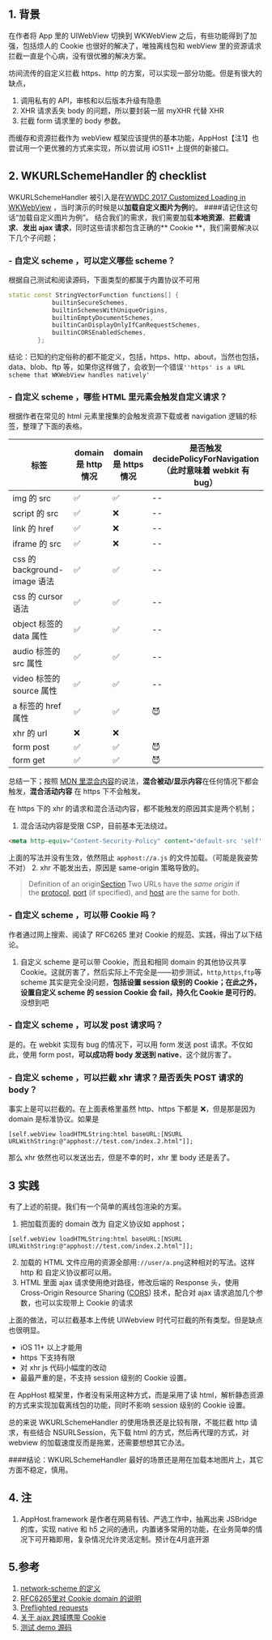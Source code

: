 ## 1. 背景
在作者将 App 里的 UIWebView 切换到 WKWebView 之后，有些功能得到了加强，包括烦人的 Cookie 也很好的解决了，唯独离线包和 webView 里的资源请求拦截一直是个心病，没有很优雅的解决方案。

坊间流传的自定义拦截 https、http 的方案，可以实现一部分功能。但是有很大的缺点，
1. 调用私有的 API，审核和以后版本升级有隐患
2. XHR 请求丢失 body 的问题，所以要封装一层 myXHR 代替 XHR
3. 拦截 form 请求里的 body 参数。

而缓存和资源拦截作为 webView 框架应该提供的基本功能，AppHost【注1】也尝试用一个更优雅的方式来实现，所以尝试用 iOS11+ 上提供的新接口。
## 2. WKURLSchemeHandler 的 checklist
 WKURLSchemeHandler 被引入是在[WWDC 2017 Customized Loading in WKWebView](https://developer.apple.com/videos/play/wwdc2017/220/) ，当时演示的时候是以**加载自定义图片为例**的。
####请记住这句话“加载自定义图片为例”。
结合我们的需求，我们需要加载**本地资源**、**拦截请求**、**发出 ajax 请求**，同时这些请求都包含正确的** Cookie **，我们需要解决以下几个子问题；
### - 自定义 scheme ，可以定义哪些 scheme？
根据自己测试和阅读源码，下面类型的都属于内置协议不可用
```c++
static const StringVectorFunction functions[] {
            builtinSecureSchemes,
            builtinSchemesWithUniqueOrigins,
            builtinEmptyDocumentSchemes,
            builtinCanDisplayOnlyIfCanRequestSchemes,
            builtinCORSEnabledSchemes,
        };
```
结论：已知的约定俗称的都不能定义，包括，https、http、about，当然也包括，data、blob、ftp 等，如果你这样做了，会收到一个错误`''https' is a URL scheme that WKWebView handles natively'`
### -  自定义 scheme ，哪些 HTML 里元素会触发自定义请求？
根据作者在常见的 html 元素里搜集的会触发资源下载或者 navigation 逻辑的标签，整理了下面的表格。

 标签 |  domain 是 http 情况 |  domain 是 https 情况 | 是否触发 decidePolicyForNavigation<br/>（此时意味着 webkit 有 bug）
-----|----|---|--
img 的 src | ✅|✅|--
script 的 src | ✅|❌|--
link 的 href | ✅|❌|--
iframe 的 src | ✅|❌|--
css 的 background-image 语法| ✅|✅|--
css 的 cursor 语法 | ✅|✅|--
object 标签的 data 属性| ✅|✅|--
audio 标签的 src 属性| ✅|✅|--
video 标签的 source 属性| ✅|✅|--
a 标签的 href 属性| ✅|✅| 😈
xhr 的 url |❌ |❌
form post | ✅|✅| 😈
form get | ✅|✅| 😈

总结一下；按照 [MDN 里混合内容](https://developer.mozilla.org/zh-CN/docs/Security/MixedContent)的说法，**混合被动/显示内容**在任何情况下都会触发，**混合活动内容** 在 https 下不会触发。

在 https 下的 xhr 的请求和混合活动内容，都不能触发的原因其实是两个机制；
1. 混合活动内容是受限 CSP，目前基本无法绕过。
```html
<meta http-equiv="Content-Security-Policy" content="default-src 'self'; img-src https://*; script-src 'self' apphost: ;">
```
上面的写法并没有生效，依然阻止 `apphost://a.js` 的文件加载。（可能是我姿势不对）
2. xhr 不能发出去，原因是 same-origin 策略导致的。
> Definition of an origin[Section](https://developer.mozilla.org/en-US/docs/Web/Security/Same-origin_policy#Definition_of_an_origin)
>Two URLs have the *same origin* if the [protocol](https://developer.mozilla.org/en-US/docs/Glossary/protocol "protocol: A protocol is a system of rules that define how data is exchanged within or between computers. Communications between devices require that the devices agree on the format of the data that is being exchanged. The set of rules that defines a format is called a protocol."), [port](https://developer.mozilla.org/en-US/docs/Glossary/port "port: For a computer connected to a network with an IP address, a port is a communication endpoint. Ports are designated by numbers, and below 1024 each port is associated by default with a specific protocol.") (if specified), and [host](https://developer.mozilla.org/en-US/docs/Glossary/host "host: A host is a device connected to the Internet (or a local network). Some hosts called servers offer additional services like serving webpages or storing files and emails.") are the same for both.

### - 自定义 scheme ，可以带 Cookie 吗？
作者通过网上搜索、阅读了 RFC6265 里对 Cookie 的规范、实践，得出了以下结论。
1. 自定义 scheme 是可以带 Cookie，而且和相同 domain 的其他协议共享 Cookie。这就厉害了，然后实际上不完全是——初步测试，`http`,`https`,`ftp`等 scheme 其实是完全没问题，**包括设置 session 级别的 Cookie；在此之外，设置自定义 scheme 的 session Cookie 会 fail，持久化 Cookie 是可行的**。 没想到吧
### - 自定义 scheme ，可以发 post 请求吗？
是的。在 webkit 实现有 bug 的情况下，可以用 form 发送 post 请求。不仅如此，使用 form post，**可以成功将 body 发送到 native**，这个就厉害了。
### - 自定义 scheme ，可以拦截 xhr 请求？是否丢失 POST 请求的 body？
事实上是可以拦截的。在上面表格里虽然 http、https 下都是 ❌，但是那是因为 domain 是标准协议。如果是
```objc
[self.webView loadHTMLString:html baseURL:[NSURL URLWithString:@"apphost://test.com/index.2.html"]];
```
那么 xhr 依然也可以发送出去，但是不幸的时，xhr 里 body 还是丢了。

## 3 实践
有了上述的前提。我们有一个简单的离线包渲染的方案。
1. 把加载页面的 domain 改为 自定义协议如 apphost；
```objc
[self.webView loadHTMLString:html baseURL:[NSURL URLWithString:@"apphost://test.com/index.2.html"]];
```
2. 加载的 HTML 文件应用的资源全部用`://user/a.png`这种相对的写法。这样 http 和 自定义协议都可以用。
3. HTML 里面  ajax 请求使用绝对路径，修改后端的 Response 头，使用 Cross-Origin Resource Sharing ([CORS](https://developer.mozilla.org/en-US/docs/Glossary/CORS "CORS: CORS (Cross-Origin Resource Sharing) is a system, consisting of transmitting HTTP headers, that determines whether browsers block frontend JavaScript code from accessing responses for cross-origin requests.")) 技术，配合对 ajax 请求追加几个参数，也可以实现带上 Cookie 的请求

上面的做法，可以拦截基本上传统 UIWebview 时代可拦截的所有类型。但是缺点也很明显。
- iOS 11+ 以上才能用
- https 下支持有限
- 对 xhr js 代码小幅度的改动
- 最最严重的是，不支持 session 级别的 Cookie 设置。

在 AppHost 框架里，作者没有采用这种方式，而是采用了读 html，解析静态资源的方式来实现加载离线包的功能，同时不影响 session 级别的 Cookie 设置。

总的来说 WKURLSchemeHandler 的使用场景还是比较有限，不能拦截 http 请求，有些结合 NSURLSession，先下载 html 的方式，然后再代理的方式，对 webview 的加载速度反而是拖累，还需要想想其它办法。

####结论：WKURLSchemeHandler 最好的场景还是用在加载本地图片上，其它方面不稳定，慎用。

## 4. 注
1. AppHost.framework 是作者在网易有钱、严选工作中，抽离出来 JSBridge 的库，实现 native 和 h5 之间的通讯，内置诸多常用的功能，在业务简单的情况下可开箱即用，复杂情况允许灵活定制。预计在4月底开源

## 5.参考
1. [network-scheme 的定义](https://fetch.spec.whatwg.org/#network-scheme)
2. [RFC6265里对 Cookie domain 的说明](https://tools.ietf.org/html/rfc6265#section-4.1.1)
3. [Preflighted requests](https://developer.mozilla.org/en-US/docs/Web/HTTP/CORS#Preflighted_requests)
4. [关于 ajax 跨域携带 Cookie](https://blog.csdn.net/qq_25835645/article/details/78622349)
5. [测试 demo 源码](https://github.com/hite/URLSchemeHandlerTest)

